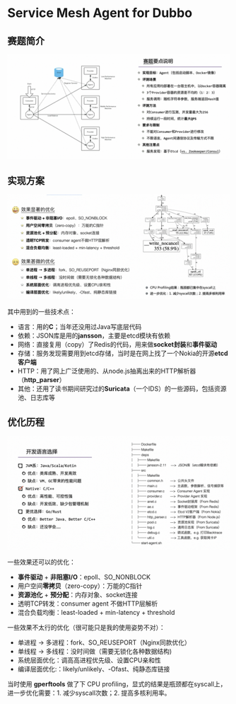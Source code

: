 # Service Mesh Agent for Dubbo

## 赛题简介

![](assets/problem.png)

## 实现方案

![](assets/solution.png)

其中用到的一些技术点：

- 语言：用的**C**；当年还没用过Java写底层代码
- 依赖：JSON库是用的**jansson**，主要是etcd模块有依赖
- 网络：直接复用（copy）了Redis的代码，用来做**socket封装**和**事件驱动**
- 存储：服务发现需要用到etcd存储，当时是在网上找了一个Nokia的开源**etcd客户端**
- HTTP：用了网上广泛使用的、从node.js抽离出来的HTTP解析器（**http_parser**）
- 其他：还用了读书期间研究过的**Suricata**（一个IDS）的一些源码，包括资源池、日志库等

## 优化历程

![](assets/optimization.png)

一些效果还可以的优化：

- **事件驱动** + **⾮阻塞I/O**：epoll、SO_NONBLOCK
- 用户空间**零拷贝**（zero-copy）：万能的C指针
- **资源池化** + **预分配**：内存对象、socket连接
- 透明TCP转发：consumer agent 不做HTTP层解析
- 混合负载均衡：least-loaded + min-latency + threshold

一些效果不太行的优化（很可能只是我的使用姿势不对）：

- 单进程 → 多进程：fork、SO_REUSEPORT（Nginx同款优化）
- 单线程 → 多线程：没时间做（需要⽆锁化各种数据结构)
- 系统层面优化：调⾼高进程优先级、设置CPU亲和性
- 编译层面优化:：likely/unlikely、-Ofast、纯静态库链接

当时使用 **gperftools** 做了下 CPU profiling，显式的结果是瓶颈都在syscall上，进一步优化需要：1. 减少syscall次数；2. 提高多核利用率。
